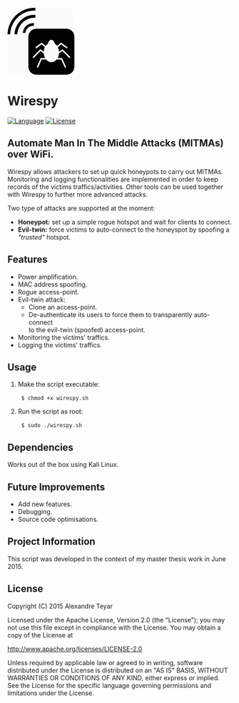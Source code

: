 ![wirespy](images/wirespy_logo.png)
# Wirespy
[![Language](https://img.shields.io/badge/Lang-Bash-blue.svg)](https://www.python.org)
[![License](https://img.shields.io/badge/License-Apache%202.0-red.svg)](https://opensource.org/licenses/Apache-2.0)

## Automate Man In The Middle Attacks (MITMAs) over WiFi.

Wirespy allows attackers to set up quick honeypots to carry out MITMAs. Monitoring and logging functionalities are implemented in order to keep records of the victims traffics/activities. Other tools can be used together with Wirespy to further more advanced attacks. 

Two type of attacks are supported at the moment:
* **Honeypot:** set up a simple rogue hotspot and wait for clients to connect.
* **Evil-twin:** force victims to auto-connect to the honeyspot by spoofing a *"trusted"* hotspot.

## Features
* Power amplification.
* MAC address spoofing.
* Rogue access-point.
* Evil-twin attack: 
	* Clone an access-point. 
	* De-authenticate its users to force them to transparently auto-connect  
	  to the evil-twin (spoofed) access-point.
* Monitoring the victims' traffics.
* Logging the victims' traffics.

## Usage
1. Make the script executable:
		
		$ chmod +x wirespy.sh

2. Run the script as root:

		$ sudo ./wirespy.sh

## Dependencies
Works out of the box using Kali Linux.

## Future Improvements
* Add new features.
* Debugging.
* Source code optimisations.

## Project Information
This script was developed in the context of my master thesis work in June 2015.

## License
   Copyright (C) 2015 Alexandre Teyar

Licensed under the Apache License, Version 2.0 (the "License");
you may not use this file except in compliance with the License.
You may obtain a copy of the License at

<http://www.apache.org/licenses/LICENSE-2.0>

Unless required by applicable law or agreed to in writing, software
distributed under the License is distributed on an "AS IS" BASIS,
WITHOUT WARRANTIES OR CONDITIONS OF ANY KIND, either express or implied.
See the License for the specific language governing permissions and
   limitations under the License. 
